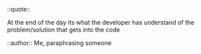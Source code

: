 ::quote::

At the end of the day its what the developer has understand of the problem/solution that gets into the code


::author::
Me, paraphrasing someone
